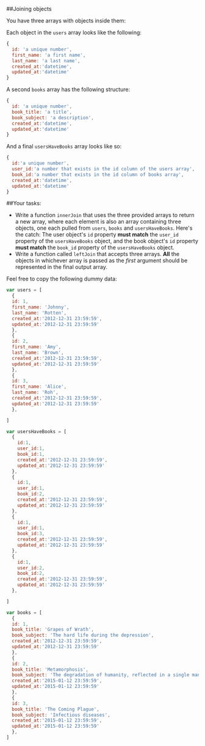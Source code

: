 ##Joining objects

You have three arrays with objects inside them:

Each object in the `users` array looks like the following:

```js
{
  id: 'a unique number',
  first_name: 'a first name',
  last_name: 'a last name',
  created_at:'datetime',
  updated_at:'datetime'
}
```
A second `books` array has the following structure:

```js
{
  id: 'a unique number',
  book_title: 'a title',
  book_subject: 'a description',
  created_at:'datetime',
  updated_at:'datetime'
}
```

And a final `usersHaveBooks` array looks like so:

```js
{
  id:'a unique number',
  user_id:'a number that exists in the id column of the users array',
  book_id:'a number that exists in the id column of books array',
  created_at:'datetime',
  updated_at:'datetime'
}
```


##Your tasks:

* Write a function `innerJoin` that uses the three provided arrays to return a new array, where each element is also an array containing three objects, one each pulled from `users`, `books` and `usersHaveBooks`. Here's the catch: The user object's `id` property **must match** the `user_id` property of the `usersHaveBooks` object, and the book object's `id` property **must match** the `book_id` property of the `usersHaveBooks` object.
* Write a function called `leftJoin` that accepts three arrays. **All** the objects in whichever array is passed as the *first* argument should be represented in the final output array.

Feel free to copy the following dummy data:

```js
var users = [
  {
  id: 1,
  first_name: 'Johnny',
  last_name: 'Rotten',
  created_at:'2012-12-31 23:59:59',
  updated_at:'2012-12-31 23:59:59'
  },
  {
  id: 2,
  first_name: 'Amy',
  last_name: 'Brown',
  created_at:'2012-12-31 23:59:59',
  updated_at:'2012-12-31 23:59:59'
  },
  {
  id: 3,
  first_name: 'Alice',
  last_name: 'Roh',
  created_at:'2012-12-31 23:59:59',
  updated_at:'2012-12-31 23:59:59'
  },

]

var usersHaveBooks = [
  {
    id:1,
    user_id:1,
    book_id:1,
    created_at:'2012-12-31 23:59:59',
    updated_at:'2012-12-31 23:59:59'
  },
  {
    id:1,
    user_id:1,
    book_id:2,
    created_at:'2012-12-31 23:59:59',
    updated_at:'2012-12-31 23:59:59'
  },
  {
    id:1,
    user_id:1,
    book_id:3,
    created_at:'2012-12-31 23:59:59',
    updated_at:'2012-12-31 23:59:59'
  },
  {
    id:1,
    user_id:2,
    book_id:2,
    created_at:'2012-12-31 23:59:59',
    updated_at:'2012-12-31 23:59:59'
  },

]

var books = [
  {
  id: 1,
  book_title: 'Grapes of Wrath',
  book_subject: 'The hard life during the depression',
  created_at:'2012-12-31 23:59:59',
  updated_at:'2012-12-31 23:59:59'
  },
  {
  id: 2,
  book_title: 'Metamorphosis',
  book_subject: 'The degradation of humanity, reflected in a single man',
  created_at:'2015-01-12 23:59:59',
  updated_at:'2015-01-12 23:59:59'
  },
  {
  id: 3,
  book_title: 'The Coming Plague',
  book_subject: 'Infectious diseases',
  created_at:'2015-01-12 23:59:59',
  updated_at:'2015-01-12 23:59:59'
  },
]
```
